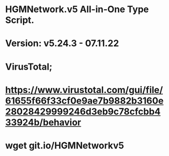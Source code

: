 # HGMNetwork.v5 All-in-One Type Script.

Version: v5.24.3 - 07.11.22
====
VirusTotal;
====
https://www.virustotal.com/gui/file/61655f66f33cf0e9ae7b9882b3160e28028429999246d3eb9c78cfcbb433924b/behavior
====
wget git.io/HGMNetworkv5
====

